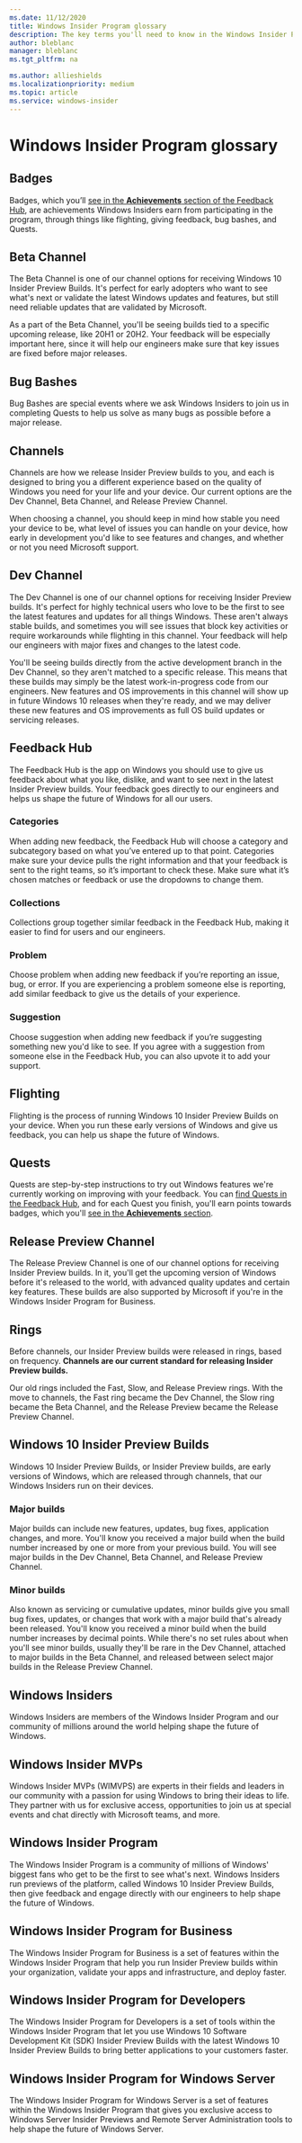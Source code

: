 ```yaml
---
ms.date: 11/12/2020
title: Windows Insider Program glossary
description: The key terms you'll need to know in the Windows Insider Program
author: bleblanc
manager: bleblanc
ms.tgt_pltfrm: na

ms.author: allieshields
ms.localizationpriority: medium
ms.topic: article
ms.service: windows-insider
---
```


# Windows Insider Program glossary

## Badges 

Badges, which you’ll [see in the **Achievements** section of the Feedback Hub](https://aka.ms/WIPAchievements), are achievements Windows Insiders earn from participating in the program, through things like flighting, giving feedback, bug bashes, and Quests.

## Beta Channel

The Beta Channel is one of our channel options for receiving Windows 10 Insider Preview Builds. It's perfect for early adopters who want to see what's next or validate the latest Windows updates and features, but still need reliable updates that are validated by Microsoft.

As a part of the Beta Channel, you'll be seeing builds tied to a specific upcoming release, like 20H1 or 20H2. Your feedback will be especially important here, since it will help our engineers make sure that key issues are fixed before major releases.

## Bug Bashes

Bug Bashes are special events where we ask Windows Insiders to join us in completing Quests to help us solve as many bugs as possible before a major release.

## Channels

Channels are how we release Insider Preview builds to you, and each is designed to bring you a different experience based on the quality of Windows you need for your life and your device. Our current options are the Dev Channel, Beta Channel, and Release Preview Channel. 

When choosing a channel, you should keep in mind how stable you need your device to be, what level of issues you can handle on your device, how early in development you'd like to see features and changes, and whether or not you need Microsoft support.

## Dev Channel

The Dev Channel is one of our channel options for receiving Insider Preview builds. It's perfect for highly technical users who love to be the first to see the latest features and updates for all things Windows. These aren't always stable builds, and sometimes you will see issues that block key activities or require workarounds while flighting in this channel. Your feedback will help our engineers with major fixes and changes to the latest code.

You'll be seeing builds directly from the active development branch in the Dev Channel, so they aren't matched to a specific release. This means that these builds may simply be the latest work-in-progress code from our engineers. New features and OS improvements in this channel will show up in future Windows 10 releases when they're ready, and we may deliver these new features and OS improvements as full OS build updates or servicing releases.

## Feedback Hub

The Feedback Hub is the app on Windows you should use to give us feedback about what you like, dislike, and want to see next in the latest Insider Preview builds. Your feedback goes directly to our engineers and helps us shape the future of Windows for all our users.

### Categories

When adding new feedback, the Feedback Hub will choose a category and subcategory based on what you’ve entered up to that point. Categories make sure your device pulls the right information and that your feedback is sent to the right teams, so it’s important to check these. Make sure what it’s chosen matches or feedback or use the dropdowns to change them.

### Collections

Collections group together similar feedback in the Feedback Hub, making it easier to find for users and our engineers.

### Problem

Choose problem when adding new feedback if you’re reporting an issue, bug, or error. If you are experiencing a problem someone else is reporting, add similar feedback to give us the details of your experience.

### Suggestion

Choose suggestion when adding new feedback if you’re suggesting something new you'd like to see. If you agree with a suggestion from someone else in the Feedback Hub, you can also upvote it to add your support.

## Flighting

Flighting is the process of running Windows 10 Insider Preview Builds on your device. When you run these early versions of Windows and give us feedback, you can help us shape the future of Windows.

## Quests

Quests are step-by-step instructions to try out Windows features we're currently working on improving with your feedback. You can [find Quests in the Feedback Hub](https://aka.ms/FBHQuests), and for each Quest you finish, you'll earn points towards badges, which you'll [see in the **Achievements** section](https://aka.ms/WIPAchievements). 

## Release Preview Channel

The Release Preview Channel is one of our channel options for receiving Insider Preview builds. In it, you'll get the upcoming version of Windows before it's released to the world, with advanced quality updates and certain key features. These builds are also supported by Microsoft if you're in the Windows Insider Program for Business.

## Rings
Before channels, our Insider Preview builds were released in rings, based on frequency. **Channels are our current standard for releasing Insider Preview builds.**

Our old rings included the Fast, Slow, and Release Preview rings. With the move to channels, the Fast ring became the Dev Channel, the Slow ring became the Beta Channel, and the Release Preview became the Release Preview Channel.  

## Windows 10 Insider Preview Builds

Windows 10 Insider Preview Builds, or Insider Preview builds, are early versions of Windows, which are released through channels, that our Windows Insiders run on their devices.

### Major builds

Major builds can include new features, updates, bug fixes, application changes, and more. You'll know you received a major build when the build number increased by one or more from your previous build. You will see major builds in the Dev Channel, Beta Channel, and Release Preview Channel.

### Minor builds

Also known as servicing or cumulative updates, minor builds give you small bug fixes, updates, or changes that work with a major build that's already been released. You'll know you received a minor build when the build number increases by decimal points. While there's no set rules about when you'll see minor builds, usually they'll be rare in the Dev Channel, attached to major builds in the Beta Channel, and released between select major builds in the Release Preview Channel.

## Windows Insiders
Windows Insiders are members of the Windows Insider Program and our community of millions around the world helping shape the future of Windows. 

## Windows Insider MVPs

Windows Insider MVPs (WIMVPS) are experts in their fields and leaders in our community with a passion for using Windows to bring their ideas to life. They partner with us for exclusive access, opportunities to join us at special events and chat directly with Microsoft teams, and more.

## Windows Insider Program

The Windows Insider Program is a community of millions of Windows' biggest fans who get to be the first to see what's next. Windows Insiders run previews of the platform, called Windows 10 Insider Preview Builds, then give feedback and engage directly with our engineers to help shape the future of Windows.

## Windows Insider Program for Business

The Windows Insider Program for Business is a set of features within the Windows Insider Program that help you run Insider Preview builds within your organization, validate your apps and infrastructure, and deploy faster.

## Windows Insider Program for Developers

The Windows Insider Program for Developers is a set of tools within the Windows Insider Program that let you use Windows 10 Software Development Kit (SDK) Insider Preview Builds with the latest Windows 10 Insider Preview Builds to bring better applications to your customers faster.

## Windows Insider Program for Windows Server

The Windows Insider Program for Windows Server is a set of features within the Windows Insider Program that gives you exclusive access to Windows Server Insider Previews and Remote Server Administration tools to help shape the future of Windows Server.

